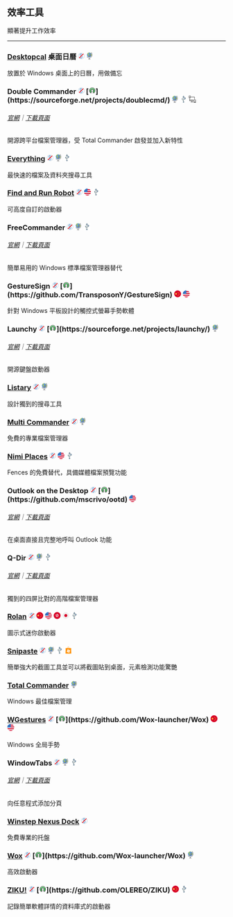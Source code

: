 ## 效率工具

顯著提升工作效率

---

### [Desktopcal](http://www.desktopcal.com/) 桌面日曆 ![](../assets/free.png) ![](../assets/earth-globe.png)

放置於 Windows 桌面上的日曆，用做備忘

### Double Commander ![](../assets/free.png) [![](../assets/open-source-icon.png "GPL 2.0@SourceForge: https://sourceforge.net/projects/doublecmd/")](https://sourceforge.net/projects/doublecmd/) ![](../assets/earth-globe.png) ![](../assets/usb.png) ![](../assets/multi_platform.png)

###### [官網](https://doublecmd.sourceforge.io/)｜[下載頁面](https://sourceforge.net/p/doublecmd/wiki/Download/)

開源跨平台檔案管理器，受 Total Commander 啟發並加入新特性

### [Everything](http://www.voidtools.com/) ![](../assets/free.png) ![](../assets/earth-globe.png) ![](../assets/usb.png)

最快速的檔案及資料夾搜尋工具

### [Find and Run Robot](https://www.donationcoder.com/Software/Mouser/findrun/) ![](../assets/free.png) ![](../assets/united-states.png) ![](../assets/usb.png)

可高度自訂的啟動器

### FreeCommander ![](../assets/free.png) ![](../assets/earth-globe.png) ![](../assets/usb.png)

###### [官網](http://freecommander.com/en/summary/)｜[下載頁面](http://freecommander.com/en/downloads/)

簡單易用的 Windows 標準檔案管理器替代

### GestureSign ![](../assets/free.png) [![](../assets/open-source-icon.png "GPL 2.0@GitHub: https://github.com/TransposonY/GestureSign")](https://github.com/TransposonY/GestureSign) ![](../assets/china.png)  ![](../assets/united-states.png)

針對 Windows 平板設計的觸控式螢幕手勢軟體

### Launchy ![](../assets/free.png) [![](../assets/open-source-icon.png "GPL 2.0@SourceForge: https://sourceforge.net/projects/launchy/")](https://sourceforge.net/projects/launchy/) ![](../assets/earth-globe.png)

###### [官網](http://www.launchy.net/)｜[下載頁面](http://www.launchy.net/download.php)

開源鍵盤啟動器

### [Listary](http://www.listary.com/) ![](../assets/free.png) ![](../assets/earth-globe.png)

設計獨到的搜尋工具

### [Multi Commander](http://multicommander.com/) ![](../assets/free.png) ![](../assets/earth-globe.png)

免費的專業檔案管理器

### [Nimi Places](http://mynimi.net/Projects/Nimi-Places/) ![](../assets/free.png) ![](../assets/united-states.png) ![](../assets/usb.png)

Fences 的免費替代，具備媒體檔案預覽功能

### Outlook on the Desktop ![](../assets/free.png) [![](../assets/open-source-icon.png "MIT@GitHub: https://github.com/mscrivo/ootd")](https://github.com/mscrivo/ootd) ![](../assets/united-states.png)

###### [官網](https://outlookonthedesktop.com/)｜[下載頁面](https://outlookonthedesktop.com/download)

在桌面直接且完整地呼叫 Outlook 功能

### Q-Dir ![](../assets/free.png) ![](../assets/earth-globe.png) ![](../assets/usb.png)

###### [官網](http://www.softwareok.com/?seite=Freeware/Q-Dir)｜[下載頁面](http://www.softwareok.com/?Download=Q-Dir)

獨到的四屏比對的高階檔案管理器

### [Rolan](http://www.irolan.com/) ![](../assets/free.png) ![](../assets/china.png)  ![](../assets/united-states.png)  ![](../assets/hong-kong.png)  ![](../assets/japan.png) ![](../assets/usb.png)

圖示式迷你啟動器

### [Snipaste](https://snipaste.com/) ![](../assets/free.png) ![](../assets/earth-globe.png) ![](../assets/usb.png) ![](../assets/windows-store.png)

簡單強大的截圖工具並可以將截圖貼到桌面，元素檢測功能驚艷

### [Total Commander](https://www.ghisler.com/) ![](../assets/earth-globe.png)

Windows 最佳檔案管理

### [WGestures](http://www.yingdev.com/projects/wgestures) ![](../assets/free.png) [![](../assets/open-source-icon.png "MIT@GitHub: https://github.com/Wox-launcher/Wox")](https://github.com/Wox-launcher/Wox) ![](../assets/china.png) ![](../assets/united-states.png)

Windows 全局手勢

### WindowTabs ![](../assets/free.png) ![](../assets/earth-globe.png) ![](../assets/usb.png)

###### [官網](http://windowtabs.com/)｜[下載頁面](http://windowtabs.com/download/)

向任意程式添加分頁

### [Winstep Nexus Dock](http://www.winstep.net/nexus.asp) ![](../assets/free.png)

免費專業的托盤

### [Wox](http://www.getwox.com/) ![](../assets/free.png) [![](../assets/open-source-icon.png "MIT@GitHub: https://github.com/Wox-launcher/Wox")](https://github.com/Wox-launcher/Wox) ![](../assets/earth-globe.png)

高效啟動器

### [ZIKU!](http://ziku.olereo.com/) ![](../assets/free.png) [![](../assets/open-source-icon.png "NO LICENSE@GitHub: https://github.com/OLEREO/ZIKU")](https://github.com/OLEREO/ZIKU) ![](../assets/china.png) ![](../assets/usb.png)

記錄簡單軟體詳情的資料庫式的啟動器
